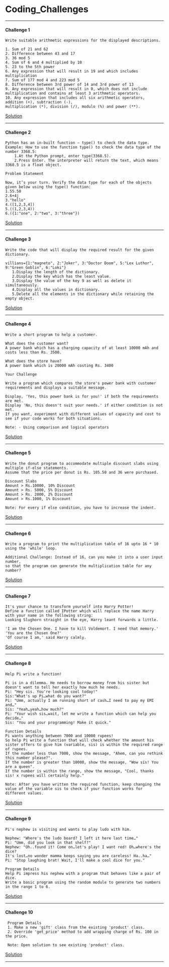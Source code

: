 # Coding_Challenges
---
#### Challenge 1

    Write suitable arithmetic expressions for the displayed descriptions.
    
    1. Sum of 21 and 62
    2. Difference between 43 and 17
    3. 36 mod 5
    4. Sum of 6 and 4 multiplied by 10
    5. 23 to the 5th power
    6. Any expression that will result in 19 and which includes multiplication
    7. Sum of 177 mod 4 and 223 mod 5
    8. Difference between 3rd power of 14 and 3rd power of 13
    9. Any expression that will result in 0, which does not include multiplication and contains at least 3 arithmetic operators.
    10. Any expression that includes all six arithmetic operators, addition (+), subtraction (-), 
    multiplication (*), division (/), modulo (%) and power (**).

[Solution](Coding_Questions/Question_0001.py)

---
#### Challenge 2

    Python has an in-built function – type() to check the data type.
    Example: How to use the function type() to check the data type of the number 3368.5:
        1.At the Python prompt, enter type(3368.5).
        2.Press Enter. The interpreter will return the text, which means 3368.5 is a float object.
    
    Problem Statement

    Now, it’s your turn. Verify the data type for each of the objects given below using the type() function:
    1.55.50
    2.6+4j
    3."hello"
    4.([1,2,3,4])
    5.((1,2,3,4))
    6.({1:"one", 2:"two", 3:"three"})

[Solution](Coding_Questions/Question_0002.py)

---
#### Challenge 3

    Write the code that will display the required result for the given dictionary.
    
    villians={1:"magneto", 2:"Joker", 3:"Doctor Doom", 5:"Lex Luthor", 9:"Green Goblin", 6:"Loki"}
       1.Display the length of the dictionary.
       2.Display the key which has the least value.
       3.Display the value of the key 9 as well as delete it simultaneously.
       4.Display all the values in dictionary.
       5.Delete all the elements in the dictionary while retaining the empty object.
  
[Solution](Coding_Questions/Question_0003.py)

---
#### Challenge 4
    Write a short program to help a customer.

    What does the customer want?
    A power bank which has a charging capacity of at least 10000 mAh and costs less than Rs. 3500.

    What does the store have?
    A power bank which is 20000 mAh costing Rs. 3400

    Your Challenge

    Write a program which compares the store's power bank with customer requirements and displays a suitable message.

    Display, 'Yes, this power bank is for you!' if both the requirements are met.
    Display 'No, this doesn't suit your needs.' if either condition is not met.
    If you want, experiment with different values of capacity and cost to see if your code works for both situations.
    
    Note: - Using comparison and logical operators
  
[Solution](Coding_Questions/Question_0004.py)

---
#### Challenge 5
    Write the donut program to accommodate multiple discount slabs using multiple if-else statements. 
    Assume that the price per donut is Rs. 105.50 and 36 were purchased.

    Discount Slabs
    Amount > Rs.10000, 10% Discount
    Amount > Rs. 5000, 5% Discount
    Amount > Rs. 2000, 2% Discount
    Amount > Rs.1000, 1% Discount

    Note: For every if else condition, you have to increase the indent.
  
[Solution](Coding_Questions/Question_0005.py)

---
#### Challenge 6
    Write a program to print the multiplication table of 16 upto 16 * 10 using the 'while' loop.

    Additional Challenge: Instead of 16, can you make it into a user input number,
    so that the program can generate the multiplication table for any number?
  
[Solution](Coding_Questions/Question_0006.py)

---
#### Challenge 7
    It's your chance to transform yourself into Harry Potter! 
    Define a function called IPotter which will replace the name Harry with your name in the following string:
    Looking Slughorn straight in the eye, Harry leant forwards a little.
    
    'I am the Chosen One. I have to kill Voldemort. I need that memory.'
    'You are the Chosen One?'
    'Of course I am,' said Harry calmly.
  
[Solution](Coding_Questions/Question_0007.py)

---
#### Challenge 8
    Help Pi write a function!

    Pi is in a dilemma. He needs to borrow money from his sister but doesn't want to tell her exactly how much he needs.
    Pi: "Hey sis. You're looking cool today!"
    Sis:"What's up Pi…what do you want?"
    Pi: "Umm, actually I am running short of cash…I need to pay my EMI and…"
    Sis: "Yeah…yeah…how much?"
    Pi: "Your wish sis…wait, let me write a function which can help you decide…"
    Sis: "You and your programming! Make it quick."

    Function Details
    Pi wants anything between 7000 and 10000 rupees! 
    So help Pi write a function that will check whether the amount his sister offers to give him (variable, sis) is within the required range of rupees.
    If the number less than 7000, show the message, "Ahem, can you rethink this number please?".
    If the number is greater than 10000, show the message, "Wow sis! You are a queen".
    If the number is within the range, show the message, "Cool, thanks sis! x rupees will certainly help."

    Note: After you have written the required function, keep changing the value of the variable sis to check if your function works for different values.
  
[Solution](Coding_Questions/Question_0008.py)

---
#### Challenge 9
    Pi's nephew is visiting and wants to play ludo with him.

    Nephew: "Where's the ludo board? I left it here last time…"
    Pi: "Umm, did you look in that shelf?"
    Nephew: "Oh..found it! Come on…let's play! I want red! Oh…where's the dice? 
    It's lost…no wonder mamma keeps saying you are careless! Ha..ha…"
    Pi: "Stop laughing brat! Wait, I'll make a cool dice for you."

    Program Details
    Help Pi impress his nephew with a program that behaves like a pair of dice. 
    Write a basic program using the random module to generate two numbers in the range 1 to 6.
  
[Solution](Coding_Questions/Question_0009.py)

---
#### Challenge 10
     Program Details
     1. Make a new 'gift' class from the existing 'product' class.
     2. Override 'get_price' method to add wrapping charge of Rs. 100 in the price.
     
     Note: Open solution to see existing 'product' class.
  
[Solution](Coding_Questions/Question_0010.py)

---
